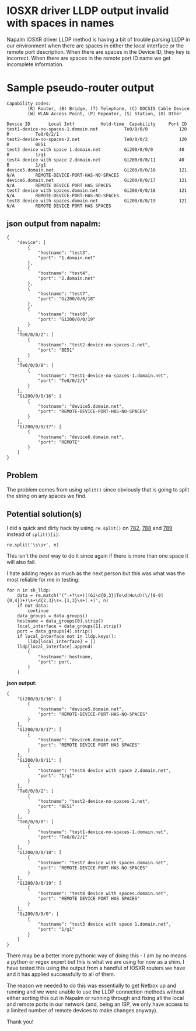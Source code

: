 # IOSXR driver LLDP output invalid with spaces in names

Napalm IOSXR driver LLDP method is having a bit of trouble parsing LLDP in our environment when there are spaces in either the local interface or the remote port description. When there are spaces in the Device ID, they key is incorrect. When there are spaces in the remote port ID name we get incomplete information.

# Sample pseudo-router output


    Capability codes:
            (R) Router, (B) Bridge, (T) Telephone, (C) DOCSIS Cable Device
            (W) WLAN Access Point, (P) Repeater, (S) Station, (O) Other
    
    Device ID       Local Intf          Hold-time  Capability     Port ID
    test1-device-no-spaces-1.domain.net          Te0/0/0/0            120       R          Te0/0/2/1
    test2-device-no-spaces-2.net                 Te0/0/0/2            120       R          BE51
    test3 device with space 1.domain.net         Gi200/0/0/0          40        B          1/g1
    test4 device with space 2.domain.net         Gi200/0/0/11         40        B          1/g1
    device5.domain.net                           Gi200/0/0/16         121       N/A        REMOTE-DEVICE-PORT-HAS-NO-SPACES
    device6.domain.net                           Gi200/0/0/17         121       N/A        REMOTE DEVICE PORT HAS SPACES
    test7 device with spaces.domain.net          Gi200/0/0/18         121       N/A        REMOTE-DEVICE-PORT-HAS-NO-SPACES
    test8 device with spaces.domain.net          Gi200/0/0/19         121       N/A        REMOTE DEVICE PORT HAS SPACES


## json output from napalm:

    {
        "device": [
            {
                "hostname": "test3",
                "port": "1.domain.net"
            },
            {
                "hostname": "test4",
                "port": "2.domain.net"
            },
            {
                "hostname": "test7",
                "port": "Gi200/0/0/18"
            },
            {
                "hostname": "test8",
                "port": "Gi200/0/0/19"
            }
        ],
        "Te0/0/0/2": [
            {
                "hostname": "test2-device-no-spaces-2.net",
                "port": "BE51"
            }
        ],
        "Te0/0/0/0": [
            {
                "hostname": "test1-device-no-spaces-1.domain.net",
                "port": "Te0/0/2/1"
            }
        ],
        "Gi200/0/0/16": [
            {
                "hostname": "device5.domain.net",
                "port": "REMOTE-DEVICE-PORT-HAS-NO-SPACES"
            }
        ],
        "Gi200/0/0/17": [
            {
                "hostname": "device6.domain.net",
                "port": "REMOTE"
            }
        ]
    }


## Problem

The problem comes from using `split()` since obviously that is going to split the string on any spaces we find. 

## Potential solution(s)

I did a quick and dirty hack by using `re.split()` on [782](https://github.com/napalm-automation/napalm/blob/55dffe0233f522724c9b59ab9661212f62254932/napalm/iosxr/iosxr.py#L782), [788](https://github.com/napalm-automation/napalm/blob/55dffe0233f522724c9b59ab9661212f62254932/napalm/iosxr/iosxr.py#L788) and [789](https://github.com/napalm-automation/napalm/blob/55dffe0233f522724c9b59ab9661212f62254932/napalm/iosxr/iosxr.py#L789) instead of `split()[i]`:

    re.split('\s\s+', n)

This isn't the *best* way to do it since again if there is more than one space it will also fail.

I hate adding regex as much as the next person but this was what was the most reliable for me in testing:

    for n in sh_lldp:
        data = re.match('(^.+?\s+)((Gi\d{0,3}|Te\d|Hu\d)(\/[0-9]{0,4})+)\s+\d{2,3}\s+.{1,3}\s+(.+)', n)
        if not data:
            continue
        data_groups = data.groups()
        hostname = data_groups[0].strip()
        local_interface = data_groups[1].strip()
        port = data_groups[4].strip()
        if local_interface not in lldp.keys():
            lldp[local_interface] = []
        lldp[local_interface].append(
            {
                "hostname": hostname,
                "port": port,
            }
        )

**json output:**

    {
        "Gi200/0/0/16": [
            {
                "hostname": "device5.domain.net",
                "port": "REMOTE-DEVICE-PORT-HAS-NO-SPACES"
            }
        ],
        "Gi200/0/0/17": [
            {
                "hostname": "device6.domain.net",
                "port": "REMOTE DEVICE PORT HAS SPACES"
            }
        ],
        "Gi200/0/0/11": [
            {
                "hostname": "test4 device with space 2.domain.net",
                "port": "1/g1"
            }
        ],
        "Te0/0/0/2": [
            {
                "hostname": "test2-device-no-spaces-2.net",
                "port": "BE51"
            }
        ],
        "Te0/0/0/0": [
            {
                "hostname": "test1-device-no-spaces-1.domain.net",
                "port": "Te0/0/2/1"
            }
        ],
        "Gi200/0/0/18": [
            {
                "hostname": "test7 device with spaces.domain.net",
                "port": "REMOTE-DEVICE-PORT-HAS-NO-SPACES"
            }
        ],
        "Gi200/0/0/19": [
            {
                "hostname": "test8 device with spaces.domain.net",
                "port": "REMOTE DEVICE PORT HAS SPACES"
            }
        ],
        "Gi200/0/0/0": [
            {
                "hostname": "test3 device with space 1.domain.net",
                "port": "1/g1"
            }
        ]
    }

There may be a better more pythonic way of doing this - I am by no means a python or regex expert but this is what we are using for now as a shim. I have tested this using the output from a handful of IOSXR routers we have and it has applied successfully to all of them.

The reason we needed to do this was essentially to get Netbox up and running and we were unable to use the LLDP connection methods without either sorting this out in Napalm or running through and fixing all the local and remote ports in our network (and, being an ISP, we only have access to a limited number of remote devices to make changes anyway). 

Thank you! 
